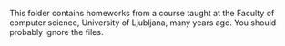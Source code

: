 This folder contains homeworks from a course taught at the Faculty of computer science, University of Ljubljana, many years ago. You should probably ignore the files.
